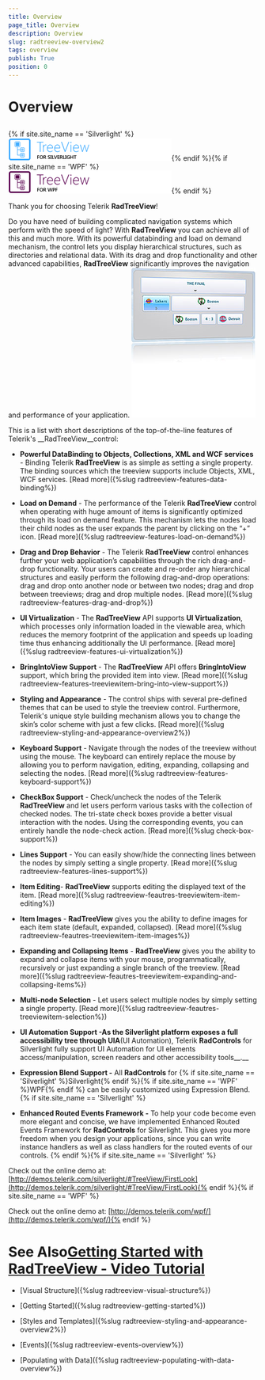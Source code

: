 ```yaml
---
title: Overview
page_title: Overview
description: Overview
slug: radtreeview-overview2
tags: overview
publish: True
position: 0
---
```


# Overview



## 

{% if site.site_name == 'Silverlight' %}![treeview sl icon](images/treeview_sl_icon.png){% endif %}{% if site.site_name == 'WPF' %}![treeview wpf icon](images/treeview_wpf_icon.png){% endif %}

Thank you for choosing Telerik __RadTreeView__!
		

Do you have need of building complicated navigation systems which perform with the speed of light? With __RadTreeView__ you can achieve all of this and much more. With its powerful databinding and load on demand mechanism, the control lets you display hierarchical structures, such as directories and relational data. With its drag and drop functionality and other advanced capabilities, __RadTreeView__ significantly improves the navigation and performance of your application.
		![](images/RadTreeView_Overview_030.png)

This is a list with short descriptions of the top-of-the-line features of Telerik's __RadTreeView__control:
		

* __Powerful DataBinding to Objects, Collections, XML and WCF services__ - Binding Telerik __RadTreeView__ is as simple as setting a single property. The binding sources which the treeview supports include Objects, XML, WCF services. [Read more]({%slug radtreeview-features-data-binding%})

* __Load on Demand__ -  The performance of the Telerik __RadTreeView__ control when operating with huge amount of items is significantly optimized through its load on demand feature. This mechanism lets the nodes load their child nodes as the user expands the parent by clicking on the “+” icon. [Read more]({%slug radtreeview-features-load-on-demand%})

* __Drag and Drop Behavior__ - The Telerik __RadTreeView__ control enhances further your web application’s capabilities through the rich drag-and-drop functionality. Your users can create and re-order any hierarchical structures and easily perform the following drag-and-drop operations: drag and drop onto another node or between two nodes; drag and drop between treeviews; drag and drop multiple nodes. [Read more]({%slug radtreeview-features-drag-and-drop%})

* __UI Virtualization__ - The __RadTreeView__ API supports __UI Virtualization__, which processes only information loaded in the viewable area, which reduces the memory footprint of the application and speeds up loading time thus enhancing additionally the UI performance. [Read more]({%slug radtreeview-features-ui-virtualization%})

* __BringIntoView Support__ - The __RadTreeView__ API offers __BringIntoView__ support, which bring the provided item into view. [Read more]({%slug radtreeview-features-treeviewitem-bring-into-view-support%})

* __Styling and Appearance__ - The control ships with several pre-defined themes that can be used to style the treeview control. Furthermore, Telerik's unique style building mechanism allows you to change the skin’s color scheme with just a few clicks. [Read more]({%slug radtreeview-styling-and-appearance-overview2%})

* __Keyboard Support__ - Navigate through the nodes of the treeview without using the mouse. The keyboard can entirely replace the mouse by allowing you to perform navigation, editing, expanding, collapsing and selecting the nodes. [Read more]({%slug radtreeview-features-keyboard-support%})

* __CheckBox Support__ - Check/uncheck the nodes of the Telerik __RadTreeView__ and let users perform various tasks with the collection of checked nodes. The tri-state check boxes provide a better visual interaction with the nodes. Using the corresponding events, you can entirely handle the node-check action. [Read more]({%slug check-box-support%})

* __Lines Support__ - You can easily show/hide the connecting lines between the nodes by simply setting a single property.
			  [Read more]({%slug radtreeview-features-lines-support%})

* __Item Editing__- __RadTreeView__ supports editing the displayed text of the item. [Read more]({%slug radtreeview-feautres-treeviewitem-item-editing%})

* __Item Images__ - __RadTreeView__ gives you the ability to define images for each item state (default, expanded, collapsed). [Read more]({%slug radtreeview-feautres-treeviewitem-item-images%})

* __Expanding and Collapsing Items__ - __RadTreeView__ gives you the ability to expand and collapse items with your mouse, programmatically, recursively or just expanding a single branch of the treeview. [Read more]({%slug radtreeview-feautres-treeviewitem-expanding-and-collapsing-items%})

* __Multi-node Selection__ - Let users select multiple nodes by simply setting a single property. [Read more]({%slug radtreeview-feautres-treeviewitem-selection%})

* __UI Automation Support -__As the Silverlight platform exposes a full accessibility tree through UIA____(UI Automation), Telerik __RadControls__ for Silverlight fully support UI Automation for UI elements access/manipulation, screen readers and other accessibility tools__.__

* __Expression Blend Support -__ All __RadControls__ for {% if site.site_name == 'Silverlight' %}Silverlight{% endif %}{% if site.site_name == 'WPF' %}WPF{% endif %} can be easily customized using Expression Blend.
			{% if site.site_name == 'Silverlight' %}

* __Enhanced Routed Events Framework -__ To help your code become even more elegant and concise, we have implemented Enhanced Routed Events Framework for __RadControls__ for Silverlight. This gives you more freedom when you design your applications, since you can write instance handlers as well as class handlers for the routed events of our controls.
			  {% endif %}{% if site.site_name == 'Silverlight' %}

Check out the online demo at: [http://demos.telerik.com/silverlight/#TreeView/FirstLook](http://demos.telerik.com/silverlight/#TreeView/FirstLook){% endif %}{% if site.site_name == 'WPF' %}

Check out the online demo at: [http://demos.telerik.com/wpf/](http://demos.telerik.com/wpf/){% endif %}

# See Also[Getting Started with RadTreeView - Video Tutorial](http://tv.telerik.com/silverlight/video/introduction-radtreeview-silverlight)

 * [Visual Structure]({%slug radtreeview-visual-structure%})

 * [Getting Started]({%slug radtreeview-getting-started%})

 * [Styles and Templates]({%slug radtreeview-styling-and-appearance-overview2%})

 * [Events]({%slug radtreeview-events-overview%})

 * [Populating with Data]({%slug radtreeview-populating-with-data-overview%})

